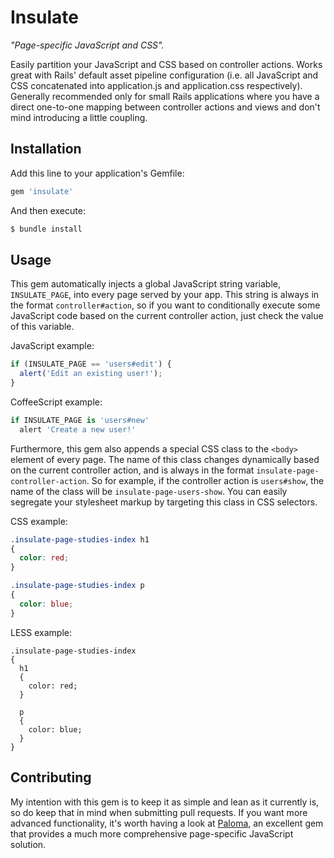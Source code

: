 # Insulate

*"Page-specific JavaScript and CSS".*

Easily partition your JavaScript and CSS based on controller actions. Works great with Rails' default asset pipeline configuration (i.e. all JavaScript and CSS concatenated into application.js and application.css respectively). Generally recommended only for small Rails applications where you have a direct one-to-one mapping between controller actions and views and don't mind introducing a little coupling.

## Installation

Add this line to your application's Gemfile:

```ruby
gem 'insulate'
```

And then execute:

```bash
$ bundle install
```

## Usage

This gem automatically injects a global JavaScript string variable, `INSULATE_PAGE`, into every page served by your app. This string is always in the format `controller#action`, so if you want to conditionally execute some JavaScript code based on the current controller action, just check the value of this variable.

JavaScript example:

```javascript
if (INSULATE_PAGE == 'users#edit') {
  alert('Edit an existing user!');
}
```

CoffeeScript example:

```coffeescript
if INSULATE_PAGE is 'users#new'
  alert 'Create a new user!'
```

Furthermore, this gem also appends a special CSS class to the `<body>` element of every page. The name of this class changes dynamically based on the current controller action, and is always in the format `insulate-page-controller-action`. So for example, if the controller action is `users#show`, the name of the class will be `insulate-page-users-show`. You can easily segregate your stylesheet markup by targeting this class in CSS selectors.

CSS example:

```css
.insulate-page-studies-index h1
{
  color: red;
}

.insulate-page-studies-index p
{
  color: blue;
}
```

LESS example:

```less
.insulate-page-studies-index
{
  h1
  {
    color: red;
  }

  p
  {
    color: blue;
  }
}
```

## Contributing

My intention with this gem is to keep it as simple and lean as it currently is, so do keep that in mind when submitting pull requests. If you want more advanced functionality, it's worth having a look at [Paloma](https://github.com/kbparagua/paloma), an excellent gem that provides a much more comprehensive page-specific JavaScript solution.
